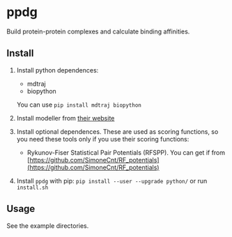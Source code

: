 
# ppdg

Build protein-protein complexes and calculate binding affinities.

## Install

1. Install python dependences:
    - mdtraj
    - biopython

   You can use `pip install mdtraj biopython`

2. Install modeller from [their website](https://salilab.org/modeller/)

3. Install optional dependences. These are used as scoring functions, so you need these tools only if you use their scoring functions:
    - Rykunov-Fiser Statistical Pair Potentials (RFSPP). You can get if from 
   [https://github.com/SimoneCnt/RF_potentials](https://github.com/SimoneCnt/RF_potentials)

4. Install `ppdg` with pip: `pip install --user --upgrade python/` or run `install.sh`


## Usage

See the example directories.

